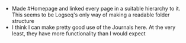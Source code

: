 - Made #Homepage and linked every page in a suitable hierarchy to it. This seems to be Logseq's only way of making a readable folder structure
- I think I can make pretty good use of the Journals here. At the very least, they have more functionality than I would expect